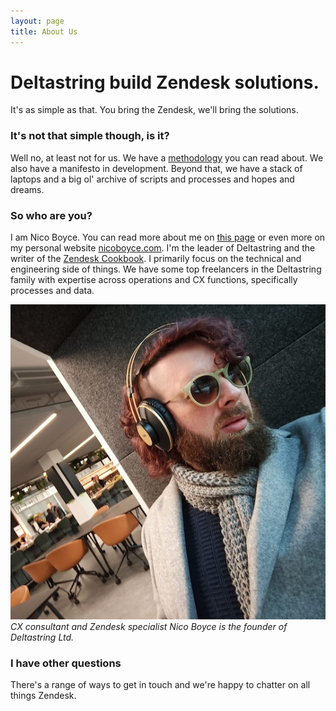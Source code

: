 ```yaml
---
layout: page
title: About Us
---
```


# Deltastring build Zendesk solutions.

It's as simple as that. You bring the Zendesk, we'll bring the solutions.

### It's not that simple though, is it?

Well no, at least not for us. We have a [methodology](https://deltastring.com/2024/05/22/unlock-zendesk-with-deltastring/) you can read about. We also have a manifesto in development. Beyond that, we have a stack of laptops and a big ol' archive of scripts and processes and hopes and dreams.

### So who are you?

I am Nico Boyce. You can read more about me on [this page](https://deltastring.com/nico/) or even more on my personal website [nicoboyce.com](https://nicoboyce.com). I'm the leader of Deltastring and the writer of the [Zendesk Cookbook](https://deltastring.com/2024/07/29/well-read/). I primarily focus on the technical and engineering side of things. We have some top freelancers in the Deltastring family with expertise across operations and CX functions, specifically processes and data.

![Nico Boyce, founder of Deltastring Ltd.](/public/img/nico-office.jpeg)
*CX consultant and Zendesk specialist Nico Boyce is the founder of Deltastring Ltd.*

### I have other questions

There's a range of ways to get in touch and we're happy to chatter on all things Zendesk.